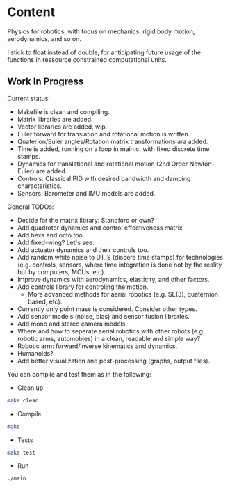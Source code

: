 # Content
Physics for robotics, with focus on mechanics, rigid body motion, aerodynamics, and so on.

I stick to float instead of double, for anticipating future usage of the functions in ressource constrained computational units.

## Work In Progress

Current status:

* Makefile is clean and compiling.
* Matrix libraries are added.
* Vector libraries are added, wip.
* Euler forward for translation and rotational motion is written.
* Quaterion/Euler angles/Rotation matrix transformations ara added.
* Time is added, running on a loop in main.c, with fixed discrete time stamps.
* Dynamics for translational and rotational motion (2nd Order Newton-Euler) are added.
* Controls: Classical PID with desired bandwidth and damping characteristics.
* Sensors: Barometer and IMU models are added.

General TODOs:

* Decide for the matrix library: Standford or own?
* Add quadrotor dynamics and control effectiveness matrix
* Add hexa and octo too
* Add fixed-wing? Let's see.
* Add actuator dynamics and their controls too.
* Add random white noise to DT_S (discere time stamps) for technologies (e.g. controls, sensors, where time integration is done not by the reality but by computers, MCUs, etc).
* Improve dynamics with aerodynamics, elasticity, and other factors.
* Add controls library for controling the motion.
    * More advanced methods for aerial robotics (e.g. SE(3), quaternion based, etc).
* Currently only point mass is considered. Consider other types.
* Add sensor models (noise, bias) and sensor fusion libraries.
* Add mono and stereo camera models.
* Where and how to seperate aerial robotics with other robots (e.g. robotic arms, automobies) in a clean, readable and simple way?
* Robotic arm: forward/inverse kinematics and dynamics.
* Humanoids?
* Add better visualization and post-processing (graphs, output files).

You can compile and test them as in the following:

* Clean up

```sh
make clean
```

* Compile

```sh
make
```

* Tests

```sh
make test
```

* Run

```sh
./main
```